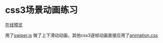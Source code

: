 # css3场景动画练习

[在线预览](http://htmlpreview.github.io/?https://github.com/yhhwpp/CSS3AnimationDemo/blob/master/index.html)

用了[swiper.js](http://idangero.us/swiper/#.VtLAl_l96Uk) 做了上下滑动动画，其他css3逐帧动画直接应用了[animation.css](https://daneden.github.io/animate.css/)


